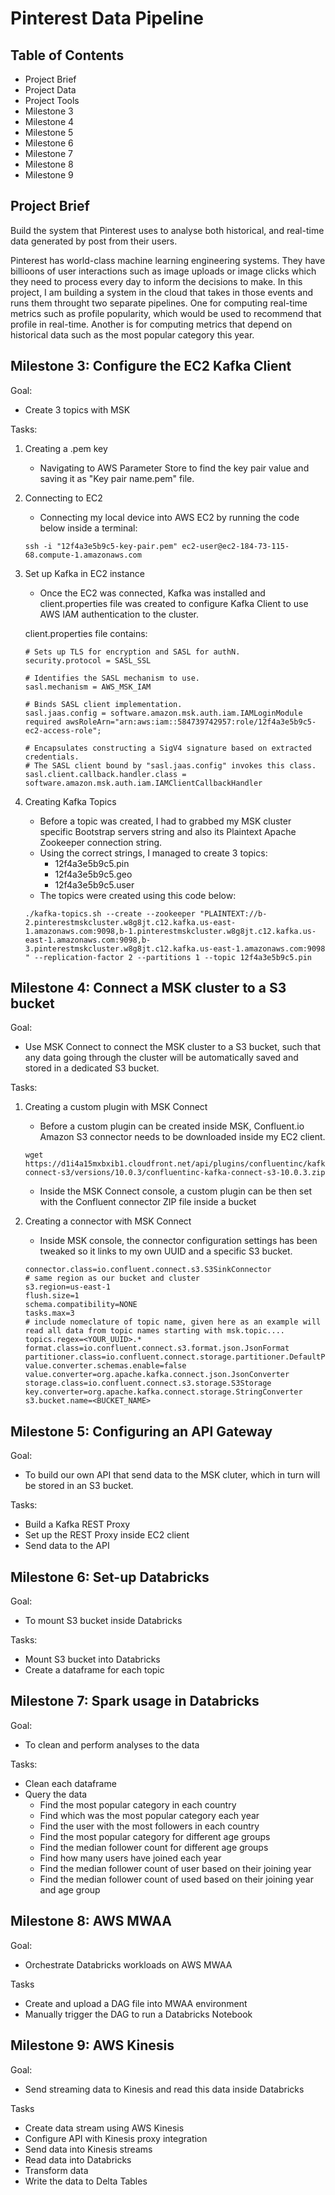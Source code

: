 # Pinterest Data Pipeline

## Table of Contents
- Project Brief
- Project Data
- Project Tools
- Milestone 3
- Milestone 4
- Milestone 5
- Milestone 6
- Milestone 7
- Milestone 8
- Milestone 9

## Project Brief
Build the system that Pinterest uses to analyse both historical, and real-time data generated by post from their users.

Pinterest has world-class machine learning engineering systems. They have billioons of user interactions such as image uploads or image clicks which they need to process every day to inform the decisions to make. In this project, I am building a system in the cloud that takes in those events and runs them throught two separate pipelines. One for computing real-time metrics such as profile popularity, which would be used to recommend that profile in real-time. Another is for computing metrics that depend on historical data such as the most popular category this year.

## Milestone 3: Configure the EC2 Kafka Client
Goal: 
- Create 3 topics with MSK

Tasks:
1. Creating a .pem key
    - Navigating to AWS Parameter Store to find the key pair value and saving it as "Key pair name.pem" file.

2. Connecting to EC2
    - Connecting my local device into AWS EC2 by running the code below inside a terminal:
    ```
    ssh -i "12f4a3e5b9c5-key-pair.pem" ec2-user@ec2-184-73-115-68.compute-1.amazonaws.com
    ```

3. Set up Kafka in EC2 instance
    - Once the EC2 was connected, Kafka was installed and client.properties file was created to configure Kafka Client to use AWS IAM authentication to the cluster.

    client.properties file contains:
    ```
    # Sets up TLS for encryption and SASL for authN.
    security.protocol = SASL_SSL

    # Identifies the SASL mechanism to use.
    sasl.mechanism = AWS_MSK_IAM

    # Binds SASL client implementation.
    sasl.jaas.config = software.amazon.msk.auth.iam.IAMLoginModule required awsRoleArn="arn:aws:iam::584739742957:role/12f4a3e5b9c5-ec2-access-role";

    # Encapsulates constructing a SigV4 signature based on extracted credentials.
    # The SASL client bound by "sasl.jaas.config" invokes this class.
    sasl.client.callback.handler.class = software.amazon.msk.auth.iam.IAMClientCallbackHandler
    ```

4. Creating Kafka Topics
    - Before a topic was created, I had to grabbed my MSK cluster specific Bootstrap servers string and also its Plaintext Apache Zookeeper connection string.
    - Using the correct strings, I managed to create 3 topics:
        - 12f4a3e5b9c5.pin
        - 12f4a3e5b9c5.geo
        - 12f4a3e5b9c5.user
    - The topics were created using this code below:
    ```
    ./kafka-topics.sh --create --zookeeper "PLAINTEXT://b-2.pinterestmskcluster.w8g8jt.c12.kafka.us-east-1.amazonaws.com:9098,b-1.pinterestmskcluster.w8g8jt.c12.kafka.us-east-1.amazonaws.com:9098,b-3.pinterestmskcluster.w8g8jt.c12.kafka.us-east-1.amazonaws.com:9098
    " --replication-factor 2 --partitions 1 --topic 12f4a3e5b9c5.pin
    ```

## Milestone 4: Connect a MSK cluster to a S3 bucket
Goal:
- Use MSK Connect to connect the MSK cluster to a S3 bucket, such that any data going through the cluster will be automatically saved and stored in a dedicated S3 bucket.

Tasks:
1. Creating a custom plugin with MSK Connect
    - Before a custom plugin can be created inside MSK, Confluent.io Amazon S3 connector needs to be downloaded inside my EC2 client.
    ```
    wget https://d1i4a15mxbxib1.cloudfront.net/api/plugins/confluentinc/kafka-connect-s3/versions/10.0.3/confluentinc-kafka-connect-s3-10.0.3.zip
    ```
    - Inside the MSK Connect console, a custom plugin can be then set with the Confluent connector ZIP file inside a bucket

2. Creating a connector with MSK Connect
    - Inside MSK console, the connector configuration settings has been tweaked so it links to my own UUID and a specific S3 bucket.
    ```
    connector.class=io.confluent.connect.s3.S3SinkConnector
    # same region as our bucket and cluster
    s3.region=us-east-1
    flush.size=1
    schema.compatibility=NONE
    tasks.max=3
    # include nomeclature of topic name, given here as an example will read all data from topic names starting with msk.topic....
    topics.regex=<YOUR_UUID>.*
    format.class=io.confluent.connect.s3.format.json.JsonFormat
    partitioner.class=io.confluent.connect.storage.partitioner.DefaultPartitioner
    value.converter.schemas.enable=false
    value.converter=org.apache.kafka.connect.json.JsonConverter
    storage.class=io.confluent.connect.s3.storage.S3Storage
    key.converter=org.apache.kafka.connect.storage.StringConverter
    s3.bucket.name=<BUCKET_NAME>
    ```

## Milestone 5: Configuring an API Gateway
Goal: 
- To build our own API that send data to the MSK cluter, which in turn will be stored in an S3 bucket.

Tasks:
- Build a Kafka REST Proxy
- Set up the REST Proxy inside EC2 client
- Send data to the API

## Milestone 6: Set-up Databricks
Goal:
- To mount S3 bucket inside Databricks

Tasks:
- Mount S3 bucket into Databricks
- Create a dataframe for each topic

## Milestone 7: Spark usage in Databricks
Goal:
- To clean and perform analyses to the data

Tasks:
- Clean each dataframe
- Query the data
    - Find the most popular category in each country
    - Find which was the most popular category each year
    - Find the user with the most followers in each country
    - Find the most popular category for different age groups
    - Find the median follower count for different age groups
    - Find how many users have joined each year
    - Find the median follower count of user based on their joining year
    - Find the median follower count of used based on their joining year and age group

## Milestone 8: AWS MWAA
Goal:
- Orchestrate Databricks workloads on AWS MWAA

Tasks
- Create and upload a DAG file into MWAA environment
- Manually trigger the DAG to run a Databricks Notebook

## Milestone 9: AWS Kinesis
Goal:
- Send streaming data to Kinesis and read this data inside Databricks

Tasks
- Create data stream using AWS Kinesis
- Configure API with Kinesis proxy integration
- Send data into Kinesis streams
- Read data into Databricks
- Transform data
- Write the data to Delta Tables